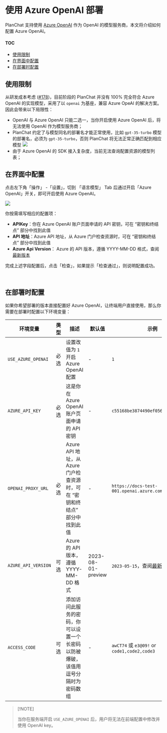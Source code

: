 # 使用 Azure OpenAI 部署

PlanChat 支持使用 [Azure OpenAI][azure-openai-url] 作为 OpenAI 的模型服务商，本文将介绍如何配置 Azure OpenAI。

#### TOC

- [使用限制](#使用限制)
- [在界面中配置](#在界面中配置)
- [在部署时配置](#在部署时配置)

## 使用限制

从研发成本考虑 ([#178][rfc])，目前阶段的 PlanChat 并没有 100% 完全符合 Azure OpenAI 的实现模型，采用了以 `openai` 为基座，兼容 Azure OpeAI 的解决方案。因此会带来以下局限性：

- OpenAI 与 Azure OpenAI 只能二选一，当你开启使用 Azure OpenAI 后，将无法使用 OpenAI 作为模型服务商；
- PlanChat 约定了与模型同名的部署名才能正常使用，比如 `gpt-35-turbo` 模型的部署名，必须为 `gpt-35-turbo`，否则 PlanChat 将无法正常正确匹配到相应模型
  ![](https://github-production-user-asset-6210df.s3.amazonaws.com/28616219/267082091-d89d53d3-1c8c-40ca-ba15-0a9af2a79264.png)
- 由于 Azure OpenAI 的 SDK 接入复杂度，当前无法查询配置资源的模型列表；

## 在界面中配置

点击左下角「操作」 -「设置」，切到 「语言模型」 Tab 后通过开启「Azure OpenAI」开关，即可开启使用 Azure OpenAI。

![](https://github-production-user-asset-6210df.s3.amazonaws.com/28616219/267083420-422a3714-627e-4bef-9fbc-141a2a8ca916.png)

你按需填写相应的配置项：

- **APIKey**：你在 Azure OpenAI 账户页面申请的 API 密钥，可在 “密钥和终结点” 部分中找到此值
- **API 地址**：Azure API 地址，从 Azure 门户检查资源时，可在 “密钥和终结点” 部分中找到此值
- **Azure Api Version**： Azure 的 API 版本，遵循 YYYY-MM-DD 格式，查阅[最新版本][azure-api-verion-url]

完成上述字段配置后，点击「检查」，如果提示「检查通过」，则说明配置成功。

<br/>

## 在部署时配置

如果你希望部署的版本直接配置好 Azure OpenAI，让终端用户直接使用，那么你需要在部署时配置以下环境变量：

| 环境变量            | 类型 | 描述                                                                             | 默认值             | 示例                                               |
| ------------------- | ---- | -------------------------------------------------------------------------------- | ------------------ | -------------------------------------------------- |
| `USE_AZURE_OPENAI`  | 必选 | 设置改值为 `1` 开启 Azure OpenAI 配置                                            | -                  | `1`                                                |
| `AZURE_API_KEY`     | 必选 | 这是你在 Azure OpenAI 账户页面申请的 API 密钥                                    | -                  | `c55168be3874490ef0565d9779ecd5a6`                 |
| `OPENAI_PROXY_URL`  | 必选 | Azure API 地址，从 Azure 门户检查资源时，可在 “密钥和终结点” 部分中找到此值      | -                  | `https://docs-test-001.openai.azure.com`           |
| `AZURE_API_VERSION` | 可选 | Azure 的 API 版本，遵循 YYYY-MM-DD 格式                                          | 2023-08-01-preview | `2023-05-15`，查阅[最新版本][azure-api-verion-url] |
| `ACCESS_CODE`       | 可选 | 添加访问此服务的密码，你可以设置一个长密码以防被爆破，该值用逗号分隔时为密码数组 | -                  | `awCT74` 或 `e3@09!` or `code1,code2,code3`        |

> \[!NOTE]
>
> 当你在服务端开启 `USE_AZURE_OPENAI` 后，用户将无法在前端配置中修改并使用 OpenAI key。

[azure-api-verion-url]: https://learn.microsoft.com/zh-cn/azure/ai-services/openai/reference#chat-completions
[azure-openai-url]: https://learn.microsoft.com/zh-cn/azure/ai-services/openai/concepts/models
[rfc]: https://github.com/lobehub/lobe-chat/discussions/178
